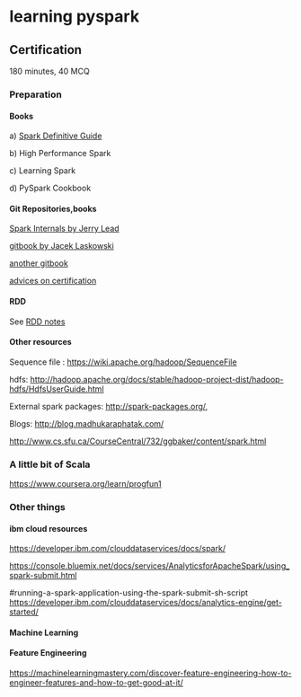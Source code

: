 # learning pyspark

## Certification
180 minutes, 40 MCQ
### Preparation
#### Books
a) [Spark Definitive Guide](https://learning.oreilly.com/library/view/spark-the-definitive/9781491912201/)

b) High Performance Spark

c) Learning Spark

d) PySpark Cookbook

#### Git Repositories,books
[Spark Internals by Jerry Lead](https://github.com/JerryLead/SparkInternals)

[gitbook by Jacek Laskowski](https://jaceklaskowski.gitbooks.io/mastering-apache-spark/content/)

[another gitbook](https://umbertogriffo.gitbooks.io/apache-spark-best-practices-and-tuning/content/)

[advices on certification](https://github.com/vivek-bombatkar/Databricks-Apache-Spark-2X-Certified-Developer.git)

#### RDD

See [RDD notes](LEARN-RDD.md)

#### Other resources

Sequence file : https://wiki.apache.org/hadoop/SequenceFile

hdfs: http://hadoop.apache.org/docs/stable/hadoop-project-dist/hadoop-hdfs/HdfsUserGuide.html

External spark packages:
http://spark-packages.org/,

Blogs:
http://blog.madhukaraphatak.com/

http://www.cs.sfu.ca/CourseCentral/732/ggbaker/content/spark.html


### A little bit of Scala

https://www.coursera.org/learn/progfun1


### Other things

#### ibm cloud resources
https://developer.ibm.com/clouddataservices/docs/spark/

https://console.bluemix.net/docs/services/AnalyticsforApacheSpark/using_spark-submit.html

#running-a-spark-application-using-the-spark-submit-sh-script
https://developer.ibm.com/clouddataservices/docs/analytics-engine/get-started/


#### Machine Learning

#### Feature Engineering

https://machinelearningmastery.com/discover-feature-engineering-how-to-engineer-features-and-how-to-get-good-at-it/
